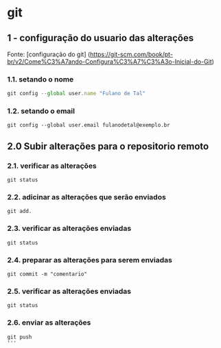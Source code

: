 # git
## 1 - configuração do usuario das alterações
Fonte: [configuração do git]
(https://git-scm.com/book/pt-br/v2/Come%C3%A7ando-Configura%C3%A7%C3%A3o-Inicial-do-Git)
### 1.1. setando o nome

```js 
git config --global user.name "Fulano de Tal"
```

### 1.2. setando o email

```
git config --global user.email fulanodetal@exemplo.br
```

## 2.0 Subir alterações para o repositorio remoto
### 2.1. verificar as alterações

```
git status
```
### 2.2. adicinar as alterações que serão enviados

```
git add.
```
### 2.3. verificar as alterações enviadas

```
git status
```
### 2.4. preparar as alterações para serem enviadas

```
git commit -m "comentario"
``` 
### 2.5. verificar as alterações enviadas

```
git status
```
### 2.6. enviar as alterações

```
git push
''' 

